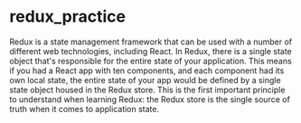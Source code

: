 # redux_practice
Redux is a state management framework that can be used with a number of different web technologies, including React.
In Redux, there is a single state object that's responsible for the entire state of your application. 
This means if you had a React app with ten components, and each component had its own local state, the entire state of your app would be defined by a single state object housed in the Redux store. 
This is the first important principle to understand when learning Redux: the Redux store is the single source of truth when it comes to application state.
